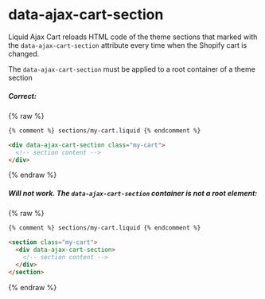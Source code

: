 # data-ajax-cart-section

Liquid Ajax Cart reloads HTML code of the theme sections that marked with the `data-ajax-cart-section` attribute every time when the Shopify cart is changed.

The `data-ajax-cart-section` must be applied to a root container of a theme section

##### Correct:
{% raw %}
```html
{% comment %} sections/my-cart.liquid {% endcomment %}

<div data-ajax-cart-section class="my-cart">
  <!-- section content -->
</div> 
```
{% endraw %}

##### Will not work. The `data-ajax-cart-section` container is not a root element:
{% raw %}
```html
{% comment %} sections/my-cart.liquid {% endcomment %}

<section class="my-cart">
  <div data-ajax-cart-section>
    <!-- section content -->
  </div>
</section> 
```
{% endraw %}
